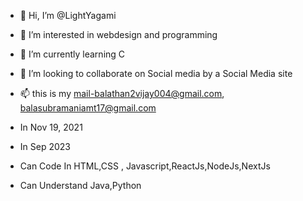 - 👋 Hi, I’m @LightYagami
- 👀 I’m interested in webdesign and programming
- 🌱 I’m currently learning C
- 💞️ I’m looking to collaborate on Social media by a Social Media site
- 📫 this is my mail-balathan2vijay004@gmail.com, balasubramaniamt17@gmail.com
- In Nov 19, 2021

- In Sep 2023
- Can Code In HTML,CSS , Javascript,ReactJs,NodeJs,NextJs
- Can Understand Java,Python

<!---
masspravee/masspravee is a ✨ special ✨ repository because its `README.md` (this file) appears on your GitHub profile.
You can click the Preview link to take a look at your changes.
--->
